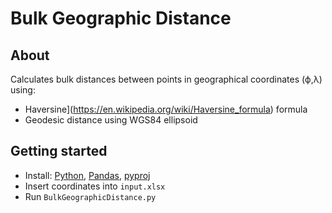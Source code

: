 # Bulk Geographic Distance

## About 
Calculates bulk distances between points in geographical coordinates (ϕ,λ) using:
- Haversine](https://en.wikipedia.org/wiki/Haversine_formula) formula 
- Geodesic distance using WGS84 ellipsoid


## Getting started
- Install: [Python](https://www.python.org/downloads/), [Pandas](https://pypi.org/project/pandas/), [pyproj](https://pypi.org/project/pyproj/)
- Insert coordinates into ```input.xlsx``` 
- Run ```BulkGeographicDistance.py```
